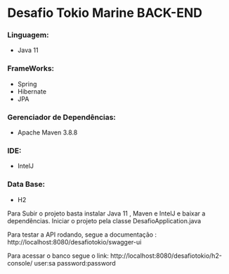 # Desafio Tokio Marine BACK-END


### Linguagem: 

- Java 11
### FrameWorks: 

-  Spring
-  Hibernate
-  JPA

### Gerenciador de Dependências:

- Apache Maven 3.8.8

### IDE:

- IntelJ

### Data Base: 

- H2

Para Subir o projeto basta instalar Java 11 , Maven e IntelJ e baixar a dependências.
Iniciar o projeto pela classe DesafioApplication.java

Para testar a API rodando, segue a documentação : http://localhost:8080/desafiotokio/swagger-ui

Para acessar o banco segue o link: http://localhost:8080/desafiotokio/h2-console/   user:sa password:password

